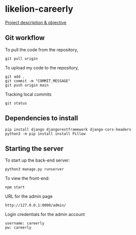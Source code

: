 # likelion-careerly
[Project description & objective](https://docs.google.com/document/d/17uLVpUv5QZdz7CsELBMOAGSeQPeW08m51bSFtJqpo44/edit) 

## Git workflow

To pull the code from the repository,
```
git pull origin
```

To upload my code to the repository,
```
git add .
git commit -m "COMMIT_MESSAGE"
git push origin main
```

Tracking local commits
```
git status
```

## Dependencies to install
```
pip install django djangorestframework django-cors-headers
python3 -m pip install install Pillow
```

## Starting the server
To start up the back-end server:

```python3
python3 manage.py runserver
```

To view the front-end:
```
npm start
```

URL for the admin page
```
http://127.0.0.1:8000/admin/
```

Login credentials for the admin account
```
username: careerly
pw: careerly
```